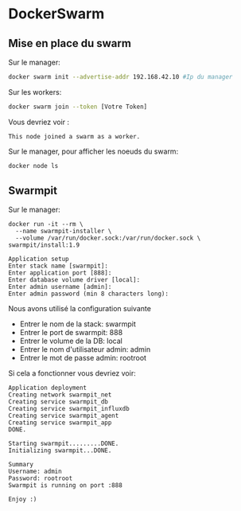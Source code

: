 # DockerSwarm

## Mise en place du swarm
Sur le manager:
```bash
docker swarm init --advertise-addr 192.168.42.10 #Ip du manager
```

Sur les workers:
```bash
docker swarm join --token [Votre Token]
```
Vous devriez voir : 
```
This node joined a swarm as a worker.
```


Sur le manager, pour afficher les noeuds du swarm:
```bash
docker node ls
```
## Swarmpit
Sur le manager: 
```
docker run -it --rm \
  --name swarmpit-installer \
  --volume /var/run/docker.sock:/var/run/docker.sock \
swarmpit/install:1.9
```

```
Application setup
Enter stack name [swarmpit]: 
Enter application port [888]: 
Enter database volume driver [local]: 
Enter admin username [admin]: 
Enter admin password (min 8 characters long):
```
Nous avons utilisé la configuration suivante
- Entrer le nom de la stack: swarmpit
- Entrer le port de swarmpit: 888
- Entrer le volume de la DB: local
- Entrer le nom d'utilisateur admin: admin
- Entrer le mot de passe admin: rootroot

Si cela a fonctionner vous devriez voir:
```
Application deployment
Creating network swarmpit_net
Creating service swarmpit_db
Creating service swarmpit_influxdb
Creating service swarmpit_agent
Creating service swarmpit_app
DONE.

Starting swarmpit.........DONE.
Initializing swarmpit...DONE.

Summary
Username: admin
Password: rootroot
Swarmpit is running on port :888

Enjoy :)
```